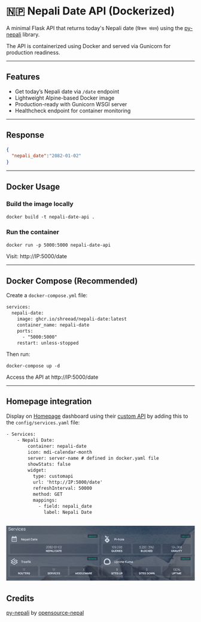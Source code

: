 # 🇳🇵 Nepali Date API (Dockerized)

A minimal Flask API that returns today's Nepali date (`बिक्रम संवत`) using the [py-nepali](https://github.com/opensource-nepal/py-nepali) library.

The API is containerized using Docker and served via Gunicorn for production readiness.

---

## Features

- Get today’s Nepali date via `/date` endpoint
- Lightweight Alpine-based Docker image
- Production-ready with Gunicorn WSGI server
- Healthcheck endpoint for container monitoring

---

## Response

```json
{
  "nepali_date":"2082-01-02"
}
```

---

## Docker Usage

### Build the image locally
```
docker build -t nepali-date-api .
```
### Run the container
```
docker run -p 5000:5000 nepali-date-api
```
Visit: http://IP:5000/date

---

## Docker Compose (Recommended)
Create a `docker-compose.yml` file:
```
services:
  nepali-date:
    image: ghcr.io/shreead/nepali-date:latest
    container_name: nepali-date
    ports:
      - "5000:5000"
    restart: unless-stopped
```
Then run:
```
docker-compose up -d
```
Access the API at http://IP:5000/date

---

## Homepage integration

Display on [Homepage](https://gethomepage.dev) dashboard using their [custom API](https://gethomepage.dev/widgets/services/customapi/) by adding this to the `config/services.yaml` file:
```
- Services:
    - Nepali Date:
        container: nepali-date
        icon: mdi-calendar-month
        server: server-name # defined in docker.yaml file
        showStats: false
        widget:
          type: customapi
          url: 'http://IP:5000/date'
          refreshInterval: 50000
          method: GET
          mappings:
            - field: nepali_date
              label: Nepali Date
```
![image](Homepage.png)
---

## Credits
[py-nepali](https://github.com/opensource-nepal/py-nepali) by [opensource-nepal](https://github.com/opensource-nepal)
